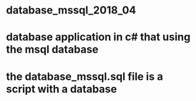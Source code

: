 # database_mssql_2018_04
#
# database application in c# that using the msql database
#
# the database_mssql.sql file is a script with a database
#
